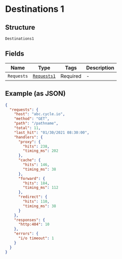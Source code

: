 
# Destinations 1

## Structure

`Destinations1`

## Fields

| Name | Type | Tags | Description |
|  --- | --- | --- | --- |
| `Requests` | [`Requests1`](../../doc/models/requests-1.md) | Required | - |

## Example (as JSON)

```json
{
  "requests": {
    "host": "abc.cycle.io",
    "method": "GET",
    "path": "/pathname",
    "total": 11,
    "last_hit": "01/30/2021 08:30:00",
    "handlers": {
      "proxy": {
        "hits": 238,
        "timing_ms": 202
      },
      "cache": {
        "hits": 146,
        "timing_ms": 38
      },
      "forward": {
        "hits": 184,
        "timing_ms": 112
      },
      "redirect": {
        "hits": 110,
        "timing_ms": 38
      }
    },
    "responses": {
      "http:404": 10
    },
    "errors": {
      "i/o timeout": 1
    }
  }
}
```

